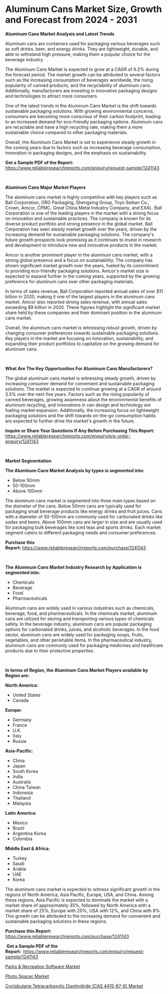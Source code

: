<p><h1>Aluminum Cans Market Size, Growth and Forecast from 2024 - 2031</h1></p><p><strong>Aluminum Cans Market Analysis and Latest Trends</strong></p>
<p><p>Aluminum cans are containers used for packaging various beverages such as soft drinks, beer, and energy drinks. They are lightweight, durable, and able to withstand high pressure, making them a popular choice for the beverage industry. </p><p>The Aluminum Cans Market is expected to grow at a CAGR of 6.2% during the forecast period. The market growth can be attributed to several factors such as the increasing consumption of beverages worldwide, the rising popularity of canned products, and the recyclability of aluminum cans. Additionally, manufacturers are investing in innovative packaging designs and technologies to attract more consumers.</p><p>One of the latest trends in the Aluminum Cans Market is the shift towards sustainable packaging solutions. With growing environmental concerns, consumers are becoming more conscious of their carbon footprint, leading to an increased demand for eco-friendly packaging options. Aluminum cans are recyclable and have a high recycling rate, making them a more sustainable choice compared to other packaging materials.</p><p>Overall, the Aluminum Cans Market is set to experience steady growth in the coming years due to factors such as increasing beverage consumption, innovation in packaging designs, and the emphasis on sustainability.</p></p>
<p><strong>Get a Sample PDF of the Report:&nbsp;</strong> <a href="https://www.reliableresearchreports.com/enquiry/request-sample/1241143">https://www.reliableresearchreports.com/enquiry/request-sample/1241143</a></p>
<p>&nbsp;</p>
<p><strong>Aluminum Cans Major Market Players</strong></p>
<p><p>The aluminum cans market is highly competitive with key players such as Ball Corporation, ORG Packaging, Shengxing Group, Toyo Seikan Co., Crown, Amcor, CPMC, Great China Metal Industry Company, and EXAL. Ball Corporation is one of the leading players in the market with a strong focus on innovation and sustainable practices. The company is known for its diverse product portfolio and strong presence in the global market. Ball Corporation has seen steady market growth over the years, driven by the increasing demand for sustainable packaging solutions. The company's future growth prospects look promising as it continues to invest in research and development to introduce new and innovative products in the market.</p><p>Amcor is another prominent player in the aluminum cans market, with a strong global presence and a focus on sustainability. The company has shown significant market growth over the years, fueled by its commitment to providing eco-friendly packaging solutions. Amcor's market size is expected to expand further in the coming years, supported by the growing preference for aluminum cans over other packaging materials.</p><p>In terms of sales revenue, Ball Corporation reported annual sales of over $11 billion in 2020, making it one of the largest players in the aluminum cans market. Amcor also reported strong sales revenue, with annual sales exceeding $9 billion in 2020. These figures highlight the significant market share held by these companies and their dominant position in the aluminum cans market.</p><p>Overall, the aluminum cans market is witnessing robust growth, driven by changing consumer preferences towards sustainable packaging solutions. Key players in the market are focusing on innovation, sustainability, and expanding their product portfolios to capitalize on the growing demand for aluminum cans.</p></p>
<p>&nbsp;</p>
<p><strong>What Are The Key Opportunities For Aluminum Cans Manufacturers?</strong></p>
<p><p>The global aluminum cans market is witnessing steady growth, driven by increasing consumer demand for convenient and sustainable packaging solutions. The market is expected to continue growing at a CAGR of around 3.5% over the next five years. Factors such as the rising popularity of canned beverages, growing awareness about the environmental benefits of aluminum recycling, and innovations in can design and technology are fueling market expansion. Additionally, the increasing focus on lightweight packaging solutions and the shift towards on-the-go consumption habits are expected to further drive the market's growth in the future.</p></p>
<p><strong>Inquire or Share Your Questions If Any Before Purchasing This Report:</strong> <a href="https://www.reliableresearchreports.com/enquiry/pre-order-enquiry/1241143">https://www.reliableresearchreports.com/enquiry/pre-order-enquiry/1241143</a></p>
<p>&nbsp;</p>
<p><strong>Market Segmentation</strong></p>
<p><strong>The Aluminum Cans Market Analysis by types is segmented into:</strong></p>
<p><ul><li>Below 50mm</li><li>50-100mm</li><li>Above 100mm</li></ul></p>
<p><p>The aluminum cans market is segmented into three main types based on the diameter of the cans. Below 50mm cans are typically used for packaging small beverage products like energy drinks and fruit juices. Cans with a diameter of 50-100mm are commonly used for carbonated drinks like sodas and beers. Above 100mm cans are larger in size and are usually used for packaging bulk beverages like iced teas and sports drinks. Each market segment caters to different packaging needs and consumer preferences.</p></p>
<p><strong>Purchase this Report:&nbsp;</strong><a href="https://www.reliableresearchreports.com/purchase/1241143">https://www.reliableresearchreports.com/purchase/1241143</a></p>
<p>&nbsp;</p>
<p><strong>The Aluminum Cans Market Industry Research by Application is segmented into:</strong></p>
<p><ul><li>Chemicals</li><li>Beverage</li><li>Food</li><li>Pharmaceuticals</li></ul></p>
<p><p>Aluminum cans are widely used in various industries such as chemicals, beverage, food, and pharmaceuticals. In the chemicals market, aluminum cans are utilized for storing and transporting various types of chemicals safely. In the beverage industry, aluminum cans are popular packaging options for carbonated drinks, juices, and alcoholic beverages. In the food sector, aluminum cans are widely used for packaging soups, fruits, vegetables, and other perishable items. In the pharmaceutical industry, aluminum cans are commonly used for packaging medicines and healthcare products due to their protective properties.</p></p>
<p>&nbsp;</p>
<p><strong>In terms of Region, the Aluminum Cans Market Players available by Region are:</strong></p>
<p>
    <p> <strong> North America: </strong>
        <ul>
            <li>United States</li>
            <li>Canada</li>
        </ul>
        </p> 
    <p> <strong> Europe: </strong>
        <ul>
            <li>Germany</li>
            <li>France</li>
            <li>U.K.</li>
            <li>Italy</li>
            <li>Russia</li>
        </ul>
        </p> 
    <p> <strong> Asia-Pacific: </strong>
        <ul>
            <li>China</li>
            <li>Japan</li>
            <li>South Korea</li>
            <li>India</li>
            <li>Australia</li>
            <li>China Taiwan</li>
            <li>Indonesia</li>
            <li>Thailand</li>
            <li>Malaysia</li>
        </ul>
        </p> 
    <p> <strong> Latin America: </strong>
        <ul>
            <li>Mexico</li>
            <li>Brazil</li>
            <li>Argentina Korea</li>
            <li>Colombia</li>
        </ul>
        </p> 
    <p> <strong> Middle East & Africa: </strong>
        <ul>
            <li>Turkey</li>
            <li>Saudi</li>
            <li>Arabia</li>
            <li>UAE</li>
            <li>Korea</li>
        </ul>
    </p>
    </p>
<p><p>The aluminum cans market is expected to witness significant growth in the regions of North America, Asia Pacific, Europe, USA, and China. Among these regions, Asia Pacific is expected to dominate the market with a market share of approximately 35%, followed by North America with a market share of 25%, Europe with 20%, USA with 12%, and China with 8%. This growth can be attributed to the increasing demand for convenient and sustainable packaging solutions in these regions.</p></p>
<p><strong>Purchase this Report: </strong><a href="https://www.reliableresearchreports.com/purchase/1241143">https://www.reliableresearchreports.com/purchase/1241143</a></p>
<p>&nbsp;<strong>Get a Sample PDF of the Report:&nbsp;&nbsp;</strong><a href="https://www.reliableresearchreports.com/enquiry/request-sample/1241143">https://www.reliableresearchreports.com/enquiry/request-sample/1241143</a></p>
<p><strong></strong></p>
<p><p><a href="https://view.publitas.com/reportprime-1/parks-recreation-software-market-research-report-unlocks-analysis-on-the-market-financial-status-market-size-and-market-revenue-upto-2030/">Parks & Recreation Software Market</a></p><p><a href="https://view.publitas.com/reportprime-1/photo-spacer-market-size-focuses-on-market-dynamics-in-depth-analysis-and-future-projections-of-its-market-forecasted-for-period-from-2023-to-2030/">Photo Spacer Market</a></p><p><a href="https://view.publitas.com/reportprime-1/cyclobutane-tetracarboxylic-dianhydride-cas-4415-87-6-market-share-market-new-trends-analysis-report-by-type-by-application-by-end-use-by-region-and-segment-forecasts-2023-2030/">Cyclobutane Tetracarboxylic Dianhydride (CAS 4415-87-6) Market</a></p></p>